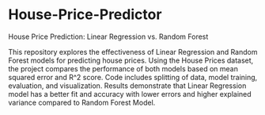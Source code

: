 # House-Price-Predictor
House Price Prediction: Linear Regression vs. Random Forest

This repository explores the effectiveness of Linear Regression and Random Forest models for predicting house prices. Using the House Prices dataset, the project compares the performance of both models based on mean squared error and R^2 score. Code includes splitting of data, model training, evaluation, and visualization. Results demonstrate that Linear Regression model has a better fit and accuracy with lower errors and higher explained variance compared to Random Forest Model.
